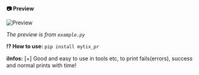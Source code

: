**📷 Preview**

![Preview](https://user-images.githubusercontent.com/118541568/215349756-57889afa-b815-49d4-9131-6437a7b5c892.png)

*The preview is from ``example.py``*


**⁉ How to use:**
```pip install mytix_pr```

**ℹInfos:**
[+] Good and easy to use in tools etc, to print fails(errors), success and normal prints with time!

